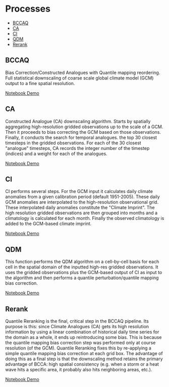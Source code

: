 # Processes
- [BCCAQ](#bccaq)
- [CA](#ca)
- [CI](#ci)
- [QDM](#qdm)
- [Rerank](#rerank)

## BCCAQ
Bias Correction/Constructed Analogues with Quantile mapping reordering. Full statistical downscaling of coarse scale global climate model (GCM) output to a fine spatial resolution.

[Notebook Demo](formatted_demos/wps_BCCAQ_demo.html)

## CA
Constructed Analogue (CA) downscaling algorithm. Starts by spatially aggregating high-resolution gridded observations up to the scale of a GCM. Then it proceeds to bias correcting the GCM based on those observations. Finally, it conducts the search for temporal analogues. the top 30 closest timesteps in the gridded observations. For each of the 30 closest "analogue" timesteps, CA records the integer number of the timestep (indices) and a weight for each of the analogues.

[Notebook Demo](formatted_demos/wps_CA_demo.html)

## CI
CI performs several steps. For the GCM input it calculates daily climate anomalies from a given calibration period (default 1951-2005). These daily GCM anomalies are interpolated to the high-resolution observational grid. These interpolated daily anomalies constitute the "Climate Imprint". The high resolution gridded observations are then grouped into months and a climatology is calculated for each month. Finally the observed climatology is added to the GCM-based climate imprint.

[Notebook Demo](formatted_demos/wps_CI_demo.html)

## QDM
This function performs the QDM algorithm on a cell-by-cell basis for each cell in the spatial domain of the inputted high-res gridded observations. It uses the gridded observations plus the GCM-based output of CI as input to the algorithm and then performs a quantile perturbation/quantile mapping bias correction.

[Notebook Demo](formatted_demos/wps_QDM_demo.html)

## Rerank
Quantile Reranking is the final, critical step in the BCCAQ pipeline. Its purpose is this: since Climate Analogues (CA) gets its high resolution information by using a linear combination of historical daily time series for the domain as a whole, it ends up reintroducing some bias. This is because the quantile mapping bias correction step was performed only at course resolution (of the GCM). Quantile Reranking fixes this by re-applying a simple quantile mapping bias correction at each grid box. The advantage of doing this as a final step is that the downscaling method retains the primary advantage of BCCA: high spatial consistency (e.g. when a storm or a heat wave hits a specific area, it probably also hits neighboring areas, etc.).

[Notebook Demo](formatted_demos/wps_rerank_demo.html)
